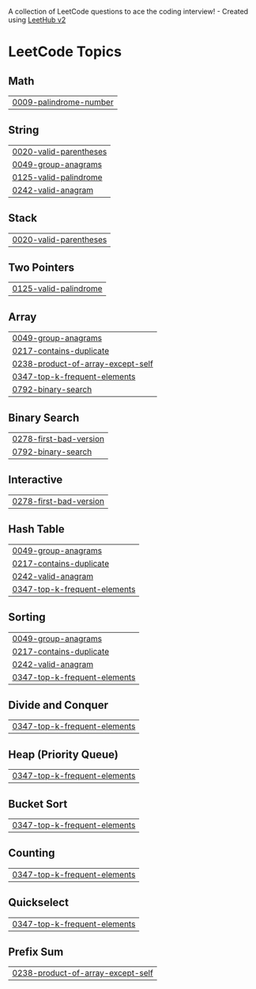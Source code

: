 A collection of LeetCode questions to ace the coding interview! - Created using [LeetHub v2](https://github.com/arunbhardwaj/LeetHub-2.0)
<!---LeetCode Topics Start-->
# LeetCode Topics
## Math
|  |
| ------- |
| [0009-palindrome-number](https://github.com/qjawns67/LeetCode/tree/master/0009-palindrome-number) |
## String
|  |
| ------- |
| [0020-valid-parentheses](https://github.com/qjawns67/LeetCode/tree/master/0020-valid-parentheses) |
| [0049-group-anagrams](https://github.com/qjawns67/LeetCode/tree/master/0049-group-anagrams) |
| [0125-valid-palindrome](https://github.com/qjawns67/LeetCode/tree/master/0125-valid-palindrome) |
| [0242-valid-anagram](https://github.com/qjawns67/LeetCode/tree/master/0242-valid-anagram) |
## Stack
|  |
| ------- |
| [0020-valid-parentheses](https://github.com/qjawns67/LeetCode/tree/master/0020-valid-parentheses) |
## Two Pointers
|  |
| ------- |
| [0125-valid-palindrome](https://github.com/qjawns67/LeetCode/tree/master/0125-valid-palindrome) |
## Array
|  |
| ------- |
| [0049-group-anagrams](https://github.com/qjawns67/LeetCode/tree/master/0049-group-anagrams) |
| [0217-contains-duplicate](https://github.com/qjawns67/LeetCode/tree/master/0217-contains-duplicate) |
| [0238-product-of-array-except-self](https://github.com/qjawns67/LeetCode/tree/master/0238-product-of-array-except-self) |
| [0347-top-k-frequent-elements](https://github.com/qjawns67/LeetCode/tree/master/0347-top-k-frequent-elements) |
| [0792-binary-search](https://github.com/qjawns67/LeetCode/tree/master/0792-binary-search) |
## Binary Search
|  |
| ------- |
| [0278-first-bad-version](https://github.com/qjawns67/LeetCode/tree/master/0278-first-bad-version) |
| [0792-binary-search](https://github.com/qjawns67/LeetCode/tree/master/0792-binary-search) |
## Interactive
|  |
| ------- |
| [0278-first-bad-version](https://github.com/qjawns67/LeetCode/tree/master/0278-first-bad-version) |
## Hash Table
|  |
| ------- |
| [0049-group-anagrams](https://github.com/qjawns67/LeetCode/tree/master/0049-group-anagrams) |
| [0217-contains-duplicate](https://github.com/qjawns67/LeetCode/tree/master/0217-contains-duplicate) |
| [0242-valid-anagram](https://github.com/qjawns67/LeetCode/tree/master/0242-valid-anagram) |
| [0347-top-k-frequent-elements](https://github.com/qjawns67/LeetCode/tree/master/0347-top-k-frequent-elements) |
## Sorting
|  |
| ------- |
| [0049-group-anagrams](https://github.com/qjawns67/LeetCode/tree/master/0049-group-anagrams) |
| [0217-contains-duplicate](https://github.com/qjawns67/LeetCode/tree/master/0217-contains-duplicate) |
| [0242-valid-anagram](https://github.com/qjawns67/LeetCode/tree/master/0242-valid-anagram) |
| [0347-top-k-frequent-elements](https://github.com/qjawns67/LeetCode/tree/master/0347-top-k-frequent-elements) |
## Divide and Conquer
|  |
| ------- |
| [0347-top-k-frequent-elements](https://github.com/qjawns67/LeetCode/tree/master/0347-top-k-frequent-elements) |
## Heap (Priority Queue)
|  |
| ------- |
| [0347-top-k-frequent-elements](https://github.com/qjawns67/LeetCode/tree/master/0347-top-k-frequent-elements) |
## Bucket Sort
|  |
| ------- |
| [0347-top-k-frequent-elements](https://github.com/qjawns67/LeetCode/tree/master/0347-top-k-frequent-elements) |
## Counting
|  |
| ------- |
| [0347-top-k-frequent-elements](https://github.com/qjawns67/LeetCode/tree/master/0347-top-k-frequent-elements) |
## Quickselect
|  |
| ------- |
| [0347-top-k-frequent-elements](https://github.com/qjawns67/LeetCode/tree/master/0347-top-k-frequent-elements) |
## Prefix Sum
|  |
| ------- |
| [0238-product-of-array-except-self](https://github.com/qjawns67/LeetCode/tree/master/0238-product-of-array-except-self) |
<!---LeetCode Topics End-->
